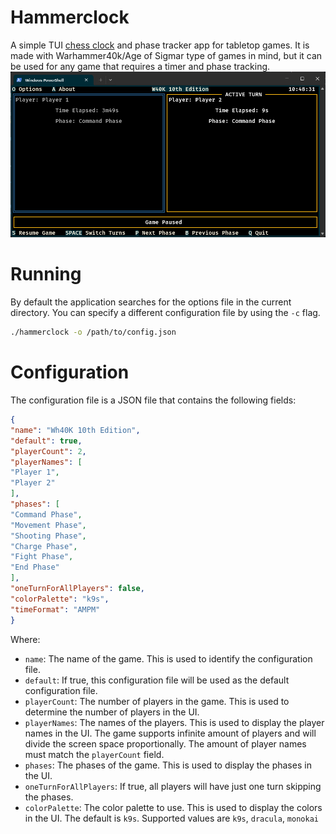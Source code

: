 # Hammerclock

A simple TUI [chess clock](https://en.wikipedia.org/wiki/Chess_clock) and phase tracker app for tabletop games. It is made with Warhammer40k/Age of Sigmar type of games in mind, but it can be used for any game that requires a timer and phase tracking.
<img alt="Hammerclock Screenshot" src="img.png" width="600"/>

# Running
By default the application searches for the options file in the current directory. You can specify a different configuration file by using the `-c` flag.

```bash
./hammerclock -o /path/to/config.json
```

# Configuration

The configuration file is a JSON file that contains the following fields:
```json
{
"name": "Wh40K 10th Edition",
"default": true,
"playerCount": 2,
"playerNames": [
"Player 1",
"Player 2"
],
"phases": [
"Command Phase",
"Movement Phase",
"Shooting Phase",
"Charge Phase",
"Fight Phase",
"End Phase"
],
"oneTurnForAllPlayers": false,
"colorPalette": "k9s",
"timeFormat": "AMPM"
}
```
Where:
- `name`: The name of the game. This is used to identify the configuration file.
- `default`: If true, this configuration file will be used as the default configuration file.
- `playerCount`: The number of players in the game. This is used to determine the number of players in the UI.
- `playerNames`: The names of the players. This is used to display the player names in the UI. The game supports infinite amount of players and will divide the screen space proportionally. The amount of player names must match the `playerCount` field.
- `phases`: The phases of the game. This is used to display the phases in the UI.
- `oneTurnForAllPlayers`: If true, all players will have just one turn skipping the phases.
- `colorPalette`: The color palette to use. This is used to display the colors in the UI. The default is `k9s`. Supported values are `k9s`, `dracula`, `monokai`